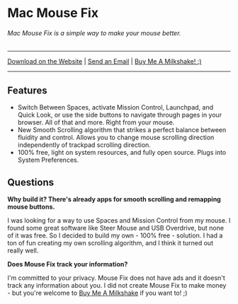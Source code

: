 # Mac Mouse Fix

###### Mac Mouse Fix is a simple way to make your mouse better.

---

[Download on the Website](http://www.mousefix.org) | [Send an Email](mailto:noah.n.public@gmail.com?subject=Mac%20Mouse%20Fix%20-%20Contact&) | [Buy Me A Milkshake! :)](https://www.paypal.com/cgi-bin/webscr?cmd=_s-xclick&hosted_button_id=ARSTVR6KFB524&source=url)

---

## Features

* Switch Between Spaces, activate Mission Control, Launchpad, and Quick Look, or use the side buttons to navigate through pages in your browser. All of that and more. Right from your mouse.
* New Smooth Scrolling algorithm that strikes a perfect balance between fluidity and control. Allows you to change mouse scrolling direction independently of trackpad scrolling direction.
* 100% free, light on system resources, and fully open source. Plugs into System Preferences.


## Questions

**Why build it? There's already apps for smooth scrolling and remapping mouse buttons.**

I was looking for a way to use Spaces and Mission Control from my mouse. I found some great software like Steer Mouse and USB Overdrive, but none of it was free. So I decided to build my own - 100% free - solution. I had a ton of fun creating my own scrolling algorithm, and I think it turned out really well.

**Does Mouse Fix track your information?**

I'm committed to your privacy. Mouse Fix does not have ads and it doesn't track any information about you. I did not create Mouse Fix to make money - but you're welcome to [Buy Me A Milkshake](https://www.paypal.com/cgi-bin/webscr?cmd=_s-xclick&hosted_button_id=ARSTVR6KFB524&source=url) if you want to! ;)
